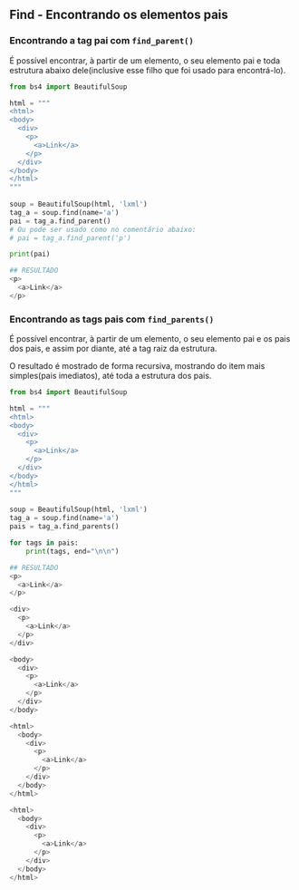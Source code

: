 ## Find - Encontrando os elementos pais
  
### Encontrando a tag pai com `find_parent()`
  
É possível encontrar, à partir de um elemento, o seu elemento pai e toda estrutura abaixo dele(inclusive esse filho que foi usado para encontrá-lo).  
  
```py
from bs4 import BeautifulSoup

html = """ 
<html>
<body>
  <div>
    <p>
      <a>Link</a>
    </p>
  </div>
</body>
</html>
"""
  
soup = BeautifulSoup(html, 'lxml')
tag_a = soup.find(name='a')
pai = tag_a.find_parent()
# Ou pode ser usado como no comentário abaixo:
# pai = tag_a.find_parent('p')

print(pai)

```
  
```py
## RESULTADO
<p>
  <a>Link</a>
</p>
```
  
### Encontrando as tags pais com `find_parents()`
  
É possível encontrar, à partir de um elemento, o seu elemento pai e os pais dos pais, e assim por diante, até a tag raiz da estrutura.  

O resultado é mostrado de forma recursiva, mostrando do item mais simples(pais imediatos), até toda a estrutura dos pais.   
  
  
```py
from bs4 import BeautifulSoup

html = """ 
<html>
<body>
  <div>
    <p>
      <a>Link</a>
    </p>
  </div>
</body>
</html>
"""
  
soup = BeautifulSoup(html, 'lxml')
tag_a = soup.find(name='a')
pais = tag_a.find_parents()

for tags in pais:
    print(tags, end="\n\n")

```
  
```py
## RESULTADO
<p>
  <a>Link</a>
</p>

<div>
  <p>
    <a>Link</a>
  </p>
</div>

<body>
  <div>
    <p>
      <a>Link</a>
    </p>
  </div>
</body>

<html>
  <body>
    <div>
      <p>
        <a>Link</a>
      </p>
    </div>
  </body>
</html>

<html>
  <body>
    <div>
      <p>
        <a>Link</a>
      </p>
    </div>
  </body>
</html>

```